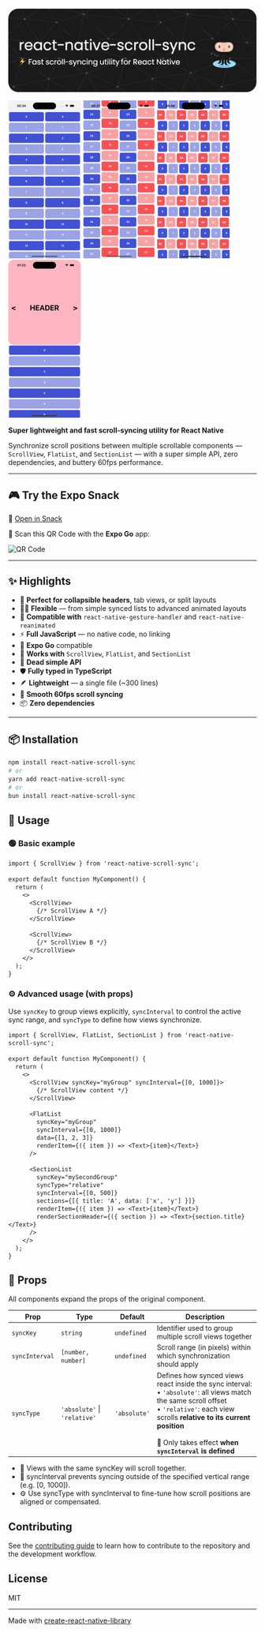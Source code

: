 ![Header](./assets/github-header-image.png)

![Demo](assets/demo-1.gif)
![Demo](assets/demo-2.gif)
![Demo](assets/demo-3.gif)
![Demo](assets/demo-4.gif)

**Super lightweight and fast scroll-syncing utility for React Native**

Synchronize scroll positions between multiple scrollable components — `ScrollView`, `FlatList`, and `SectionList` — with a super simple API, zero dependencies, and buttery 60fps performance.

---

## 🎮 Try the Expo Snack

🔗 [Open in Snack](https://snack.expo.dev/@martinezguillaume/react-native-scroll-sync)

📱 Scan this QR Code with the **Expo Go** app:

![QR Code](https://api.qrserver.com/v1/create-qr-code/?data=https://snack.expo.dev/@martinezguillaume/react-native-scroll-sync&size=200x200)


---

## ✨ Highlights

- 🧩 **Perfect for collapsible headers**, tab views, or split layouts
- 🧘‍♂️ **Flexible** — from simple synced lists to advanced animated layouts
- 🤝 **Compatible with** `react-native-gesture-handler` and `react-native-reanimated`
- ⚡️ **Full JavaScript** — no native code, no linking
- 📱 **Expo Go** compatible
- 🧵 **Works with** `ScrollView`, `FlatList`, and `SectionList`
- 🧠 **Dead simple API**
- 🛡️ **Fully typed in TypeScript**
- 🪶 **Lightweight** — a single file (~300 lines)
- 💨 **Smooth 60fps scroll syncing**
- 📦 **Zero dependencies**

---

## 📦 Installation

```sh
npm install react-native-scroll-sync
# or
yarn add react-native-scroll-sync
# or
bun install react-native-scroll-sync
```


## 🔧 Usage

### 🟢 Basic example

```tsx
import { ScrollView } from 'react-native-scroll-sync';

export default function MyComponent() {
  return (
    <>
      <ScrollView>
        {/* ScrollView A */}
      </ScrollView>

      <ScrollView>
        {/* ScrollView B */}
      </ScrollView>
    </>
  );
}
```

### ⚙️ Advanced usage (with props)
Use `syncKey` to group views explicitly, `syncInterval` to control the active sync range, and `syncType` to define how views synchronize.

```tsx
import { ScrollView, FlatList, SectionList } from 'react-native-scroll-sync';

export default function MyComponent() {
  return (
    <>
      <ScrollView syncKey="myGroup" syncInterval={[0, 1000]}>
        {/* ScrollView content */}
      </ScrollView>

      <FlatList
        syncKey="myGroup"
        syncInterval={[0, 1000]}
        data={[1, 2, 3]}
        renderItem={({ item }) => <Text>{item}</Text>}
      />

      <SectionList
        syncKey="mySecondGroup"
        syncType="relative"
        syncInterval={[0, 500]}
        sections={[{ title: 'A', data: ['x', 'y'] }]}
        renderItem={({ item }) => <Text>{item}</Text>}
        renderSectionHeader={({ section }) => <Text>{section.title}</Text>}
      />
    </>
  );
}
```

## 🧾 Props

All components expand the props of the original component.

| Prop           | Type                         | Default      | Description                                                                                                                                                                                                                                                 |
| -------------- | ---------------------------- | ------------ | ----------------------------------------------------------------------------------------------------------------------------------------------------------------------------------------------------------------------------------------------------------- |
| `syncKey`      | `string`                     | `undefined`  | Identifier used to group multiple scroll views together                                                                                                                                                                                                     |
| `syncInterval` | `[number, number]`           | `undefined`  | Scroll range (in pixels) within which synchronization should apply                                                                                                                                                                                          |
| `syncType`     | `'absolute'` \| `'relative'` | `'absolute'` | Defines how synced views react inside the sync interval:<br>• `'absolute'`: all views match the same scroll offset<br>• `'relative'`: each view scrolls **relative to its current position**<br><br>🔁 Only takes effect **when `syncInterval` is defined** |


- 🔑 Views with the same syncKey will scroll together. 
- 📏 syncInterval prevents syncing outside of the specified vertical range (e.g. [0, 1000]).
- ⚙️ Use syncType with syncInterval to fine-tune how scroll positions are aligned or compensated.

## Contributing

See the [contributing guide](CONTRIBUTING.md) to learn how to contribute to the repository and the development workflow.

## License

MIT

---

Made with [create-react-native-library](https://github.com/callstack/react-native-builder-bob)
